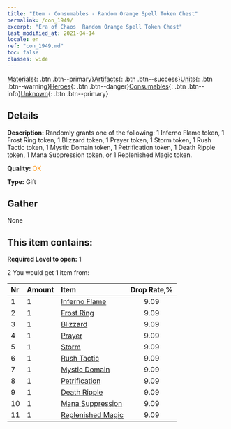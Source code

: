 ```yaml
---
title: "Item - Consumables - Random Orange Spell Token Chest"
permalink: /con_1949/
excerpt: "Era of Chaos  Random Orange Spell Token Chest"
last_modified_at: 2021-04-14
locale: en
ref: "con_1949.md"
toc: false
classes: wide
---
```

 [Materials](/Items/){: .btn .btn--primary}[Artifacts](/Items/Artifacts/){: .btn .btn--success}[Units](/Items/Units/){: .btn .btn--warning}[Heroes](/Items/Heroes/){: .btn .btn--danger}[Consumables](/Items/Consumables/){: .btn .btn--info}[Unknown](/Items/Unknown/){: .btn .btn--primary}

## Details
 **Description:** Randomly grants one of the following: 1 Inferno Flame token, 1 Frost Ring token, 1 Blizzard token, 1 Prayer token, 1 Storm token, 1 Rush Tactic token, 1 Mystic Domain token, 1 Petrification token, 1 Death Ripple token, 1 Mana Suppression token, or 1 Replenished Magic token.

 **Quality:** <span style="color: #FF8C00">OK</span>

 **Type:** Gift

## Gather

  None

## This item contains:

 **Required Level to open:** 1

 2 You would get **1** item  from:

  | Nr | Amount |     Item    | Drop Rate,% |
  |:---|:-------|:------------|:---------:|
  | 1 | 1 | [Inferno Flame](/Items/her_406/) | 9.09 | 
  | 2 | 1 | [Frost Ring](/Items/her_421/) | 9.09 | 
  | 3 | 1 | [Blizzard](/Items/her_423/) | 9.09 | 
  | 4 | 1 | [Prayer](/Items/her_432/) | 9.09 | 
  | 5 | 1 | [Storm](/Items/her_445/) | 9.09 | 
  | 6 | 1 | [Rush Tactic](/Items/her_450/) | 9.09 | 
  | 7 | 1 | [Mystic Domain](/Items/her_470/) | 9.09 | 
  | 8 | 1 | [Petrification](/Items/her_471/) | 9.09 | 
  | 9 | 1 | [Death Ripple](/Items/her_456/) | 9.09 | 
  | 10 | 1 | [Mana Suppression](/Items/her_480/) | 9.09 | 
  | 11 | 1 | [Replenished Magic](/Items/her_482/) | 9.09 | 
